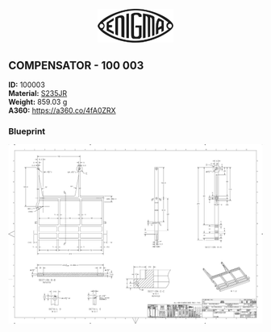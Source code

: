 <!-- PROJECT LOGO -->
<p align="center">
  <a href="https://github.com/AresValley/ENIGMA">
    <img src="../../img/logo.svg" alt="Logo" width="150">
  </a>
</p>

<!-- ABOUT THE PROJECT -->
## COMPENSATOR - 100 003

**ID:** 100003 <br/>
**Material:** [S235JR](https://github.com/AresValley/ENIGMA#s235jr-) <br/>
**Weight:** 859.03 g <br/>
**A360:** https://a360.co/4fA0ZRX <br/>

### Blueprint
<img src="BP.png" alt="Blueprint">